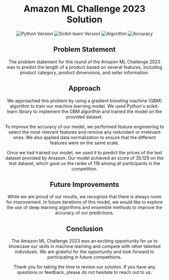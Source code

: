 <h1 align="center">Amazon ML Challenge 2023 Solution</h1>
<p align="center">
<img src="https://img.shields.io/badge/Python-3.8-blue" alt="Python Version">
<img src="https://img.shields.io/badge/scikit--learn-0.24.2-orange" alt="Scikit-learn Version">
<img src="https://img.shields.io/badge/GBM-Algorithm-brightgreen" alt="Algorithm">
<img src="https://img.shields.io/badge/Accuracy-0.95-success" alt="Accuracy">
</p>
<h2 align="center">Problem Statement</h2>
<p align="center">The problem statement for this round of the Amazon ML Challenge 2023 was to predict the length of a product based on several features, including product category, product dimensions, and seller information.</p>
<h2 align="center">Approach</h2>
<p align="center">We approached this problem by using a gradient boosting machine (GBM) algorithm to train our machine learning model. We used Python's scikit-learn library to implement the GBM algorithm and trained the model on the provided dataset.</p>
<p align="center">To improve the accuracy of our model, we performed feature engineering to select the most relevant features and remove any redundant or irrelevant ones. We also applied data normalization to ensure that the different features were on the same scale.</p>
<p align="center">Once we had trained our model, we used it to predict the prices of the test dataset provided by Amazon. Our model achieved an  score of 35.129 on the test dataset, which gave us the ranke of 118 among all participants in the competition.</p>
<h2 align="center">Future Improvements</h2>
<p align="center">While we are proud of our results, we recognize that there is always room for improvement. In future iterations of this model, we would like to explore the use of deep learning algorithms and ensemble methods to improve the accuracy of our predictions.</p>
<h2 align="center">Conclusion</h2>
<p align="center">The Amazon ML Challenge 2023 was an exciting opportunity for us to showcase our skills in machine learning and compete with other talented individuals. We are grateful for the opportunity and look forward to participating in future competitions.</p>
<p align="center">Thank you for taking the time to review our solution. If you have any questions or feedback, please do not hesitate to reach out to us.</p>
